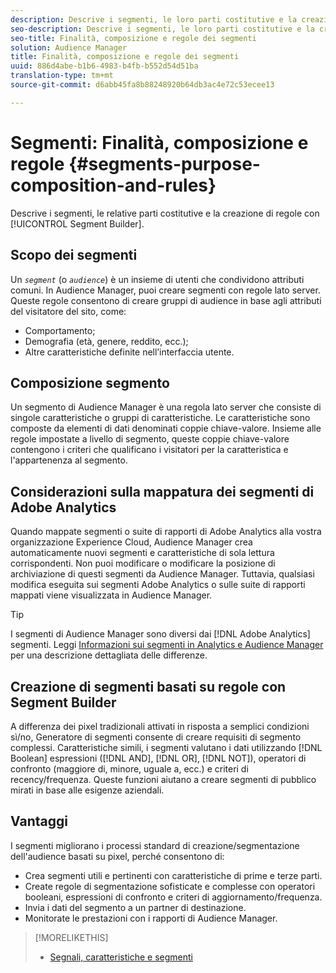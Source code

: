 ```yaml
---
description: Descrive i segmenti, le loro parti costitutive e la creazione di regole con Segment Builder (Generatore di segmenti).
seo-description: Descrive i segmenti, le loro parti costitutive e la creazione di regole con Segment Builder (Generatore di segmenti).
seo-title: Finalità, composizione e regole dei segmenti
solution: Audience Manager
title: Finalità, composizione e regole dei segmenti
uuid: 886d4abe-b1b6-4983-b4fb-b552d54d51ba
translation-type: tm+mt
source-git-commit: d6abb45fa8b88248920b64db3ac4e72c53ecee13

---
```



# Segmenti: Finalità, composizione e regole {#segments-purpose-composition-and-rules}

Descrive i segmenti, le relative parti costitutive e la creazione di regole con [!UICONTROL Segment Builder].

## Scopo dei segmenti

Un *`segment`* (o *`audience`*) è un insieme di utenti che condividono attributi comuni. In Audience Manager, puoi creare segmenti con regole lato server. Queste regole consentono di creare gruppi di audience in base agli attributi del visitatore del sito, come:

* Comportamento;
* Demografia (età, genere, reddito, ecc.);
* Altre caratteristiche definite nell’interfaccia utente.

## Composizione segmento

Un segmento di Audience Manager è una regola lato server che consiste di singole caratteristiche o gruppi di caratteristiche. Le caratteristiche sono composte da elementi di dati denominati coppie chiave-valore. Insieme alle regole impostate a livello di segmento, queste coppie chiave-valore contengono i criteri che qualificano i visitatori per la caratteristica e l'appartenenza al segmento.

## Considerazioni sulla mappatura dei segmenti di Adobe Analytics

Quando mappate segmenti o suite di rapporti di Adobe Analytics alla vostra organizzazione Experience Cloud, Audience Manager crea automaticamente nuovi segmenti e caratteristiche di sola lettura corrispondenti. Non puoi modificare o modificare la posizione di archiviazione di questi segmenti da Audience Manager. Tuttavia, qualsiasi modifica eseguita sui segmenti Adobe Analytics o sulle suite di rapporti mappati viene visualizzata in Audience Manager.

>[!TIP]
>
>I segmenti di Audience Manager sono diversi dai [!DNL Adobe Analytics] segmenti. Leggi [Informazioni sui segmenti in Analytics e Audience Manager](https://marketing.adobe.com/resources/help/en_US/analytics/audiences/aam-analytics-segments.html) per una descrizione dettagliata delle differenze.

## Creazione di segmenti basati su regole con Segment Builder

A differenza dei pixel tradizionali attivati in risposta a semplici condizioni sì/no, Generatore di segmenti consente di creare requisiti di segmento complessi. Caratteristiche simili, i segmenti valutano i dati utilizzando [!DNL Boolean] espressioni ([!DNL AND], [!DNL OR], [!DNL NOT]), operatori di confronto (maggiore di, minore, uguale a, ecc.) e criteri di recency/frequenza. Queste funzioni aiutano a creare segmenti di pubblico mirati in base alle esigenze aziendali.

## Vantaggi

I segmenti migliorano i processi standard di creazione/segmentazione dell'audience basati su pixel, perché consentono di:

* Crea segmenti utili e pertinenti con caratteristiche di prime e terze parti.
* Create regole di segmentazione sofisticate e complesse con operatori booleani, espressioni di confronto e criteri di aggiornamento/frequenza.
* Invia i dati del segmento a un partner di destinazione.
* Monitorate le prestazioni con i rapporti di Audience Manager.

>[!MORELIKETHIS]
>
>* [Segnali, caratteristiche e segmenti](../../reference/signal-trait-segment.md)

